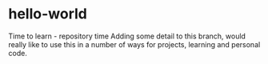 # hello-world
Time to learn - repository time
Adding some detail to this branch, would really like to use this in a number of ways for projects, learning and personal code.
